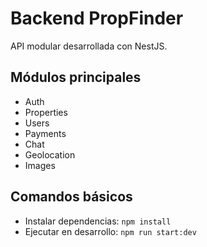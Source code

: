 # Backend PropFinder

API modular desarrollada con NestJS.

## Módulos principales
- Auth
- Properties
- Users
- Payments
- Chat
- Geolocation
- Images

## Comandos básicos

- Instalar dependencias: `npm install`
- Ejecutar en desarrollo: `npm run start:dev`
